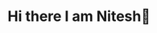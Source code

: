 # Hi there I am Nitesh👋

<!--
**NiteshMankar1/NiteshMankar1** is a ✨ _special_ ✨ repository because its `README.md` (this file) appears on your GitHub profile.

Here are some ideas to get you started:

## I am a Java Enthusiast

- 🔭 I’m currently working on ...
- 🌱 I’m currently learning ...
- 👯 I’m looking to collaborate on ...
- 🤔 I’m looking for help with ...
- 💬 Ask me about ...
- 📫 How to reach me: ...
- 😄 Pronouns: ...
- ⚡ Fun fact: ...
-->
